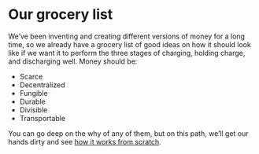# Our grocery list

We’ve been inventing and creating different versions of money for a long time, so we already have a grocery list of good ideas on how it should look like if we want it to perform the three stages of charging, holding charge, and discharging well. Money should be:

- Scarce
- Decentralized
- Fungible
- Durable
- Divisible
- Transportable

You can go deep on the why of any of them, but on this path, we’ll get our hands dirty and see [how it works from scratch](2.04-money_rules.md).
